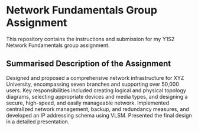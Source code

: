 # Network Fundamentals Group Assignment
This repository contains the instructions and submission for my Y1S2 Network Fundamentals group assignment.

## Summarised Description of the Assignment
Designed and proposed a comprehensive network infrastructure for XYZ University, encompassing seven branches and supporting over 50,000 users. Key responsibilities included creating logical and physical topology diagrams, selecting appropriate devices and media types, and designing a secure, high-speed, and easily manageable network. Implemented centralized network management, backup, and redundancy measures, and developed an IP addressing schema using VLSM. Presented the final design in a detailed presentation.
